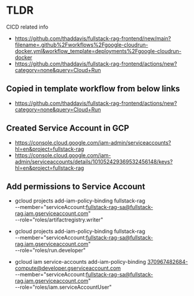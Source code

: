 # TLDR

CICD related info

- https://github.com/thaddavis/fullstack-rag-frontend/new/main?filename=.github%2Fworkflows%2Fgoogle-cloudrun-docker.yml&workflow_template=deployments%2Fgoogle-cloudrun-docker
- https://github.com/thaddavis/fullstack-rag-frontend/actions/new?category=none&query=Cloud+Run

## Copied in template workflow from below links

- https://github.com/thaddavis/fullstack-rag-frontend/actions/new?category=none&query=Cloud+Run

## Created Service Account in GCP

- https://console.cloud.google.com/iam-admin/serviceaccounts?hl=en&project=fullstack-rag
- https://console.cloud.google.com/iam-admin/serviceaccounts/details/101052429369532456148/keys?hl=en&project=fullstack-rag

## Add permissions to Service Account

- gcloud projects add-iam-policy-binding fullstack-rag \
  --member="serviceAccount:fullstack-rag-sa@fullstack-rag.iam.gserviceaccount.com" \
  --role="roles/artifactregistry.writer"

- gcloud projects add-iam-policy-binding fullstack-rag \
  --member="serviceAccount:fullstack-rag-sa@fullstack-rag.iam.gserviceaccount.com" \
  --role="roles/run.developer"

- gcloud iam service-accounts add-iam-policy-binding 370967482684-compute@developer.gserviceaccount.com \
  --member="serviceAccount:fullstack-rag-sa@fullstack-rag.iam.gserviceaccount.com" \
  --role="roles/iam.serviceAccountUser"
